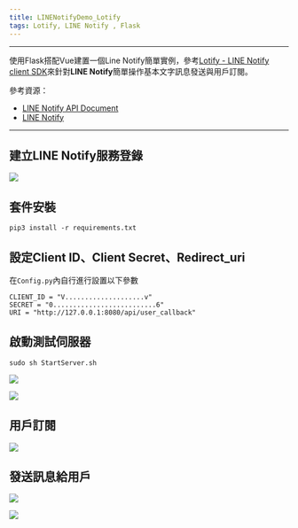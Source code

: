 ```yaml
---
title: LINENotifyDemo_Lotify
tags: Lotify, LINE Notify , Flask
---
```


---
使用Flask搭配Vue建置一個Line Notify簡單實例，參考[Lotify - LINE Notify client SDK](https://github.com/louis70109/lotify)來針對**LINE Notify**簡單操作基本文字訊息發送與用戶訂閱。


參考資源：
* [LINE Notify API Document](https://notify-bot.line.me/doc/en/)
* [LINE Notify](https://notify-bot.line.me/zh_TW/)


---

建立LINE Notify服務登錄
--
![](https://i.imgur.com/E4b7New.png)



套件安裝
--
```shell=
pip3 install -r requirements.txt
```

設定Client ID、Client Secret、Redirect_uri
--
在`Config.py`內自行進行設置以下參數
```python=
CLIENT_ID = "V....................v"
SECRET = "0..........................6"
URI = "http://127.0.0.1:8080/api/user_callback"
```


啟動測試伺服器
--
```shell=
sudo sh StartServer.sh
```
![](https://i.imgur.com/PQ4PEp5.png)

![](https://i.imgur.com/4Kr1WLj.png)


用戶訂閱
--
![](https://i.imgur.com/B79efgX.png)


發送訊息給用戶
--

![](https://i.imgur.com/3HgKdwj.png)

![](https://i.imgur.com/L7Axsno.jpg)




